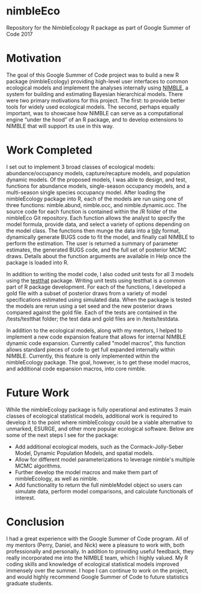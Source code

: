 # nimbleEco

Repository for the NimbleEcology R package as part of Google Summer of Code 2017

# Motivation

The goal of this Google Summer of Code project was to build a new R package (nimbleEcology) providing high-level user interfaces to common ecological models and implement the analyses internally using [NIMBLE](https://r-nimble.org/), a system for building and estimating Bayesian hierarchical models.  There were two primary motivations for this project. The first: to provide better tools for widely used ecological models.  The second, perhaps equally important, was to showcase how NIMBLE can serve as a computational engine “under the hood” of an R package, and to develop extensions to NIMBLE that will support its use in this way.
 
# Work Completed 

I set out to implement 3 broad classes of ecological models: abundance/occupancy models, capture/recapture models, and population dynamic models.  Of the proposed models, I was able to design, and test, functions for abundance models, single-season occupancy models, and a multi-season single species occupancy model.  After loading the nimbleEcology package into R, each of the models are run using one of three functions: nimble.abund, nimble.occ, and nimble.dynamic.occ.  The source code for each function is contained within the /R folder of the nimbleEco Git repository.  Each function allows the analyst to specify the model formula, provide data, and select a variety of options depending on the model class.  The functions then munge the data into a [tidy](http://vita.had.co.nz/papers/tidy-data.html) format, dynamically generate BUGS code to fit the model, and finally call NIMBLE to perform the estimation.  The user is returned a summary of parameter estimates, the generated BUGS code, and the full set of posterior MCMC draws.  Details about the function arguments are available in Help once the package is loaded into R.

In addition to writing the model code, I also coded unit tests for all 3 models using the [testthat](http://r-pkgs.had.co.nz/tests.html) package.  Writing unit tests using testthat is a common part of R package development.  For each of the functions, I developed a gold file with a subset of posterior draws from a variety of model specifications estimated using simulated data.  When the package is tested the models are rerun using a set seed and the new posterior draws compared against the gold file.  Each of the tests are contained in the /tests/testthat folder; the test data and gold files are in /tests/testdata.

In addition to the ecological models, along with my mentors, I helped to implement a new code expansion feature that allows for internal NIMBLE dynamic code expansion.  Currently called "model macros", this function allows standard pieces of code to get full expanded internally within NIMBLE.  Currently, this feature is only implemented within the nimbleEcology package.  The goal, however, is to get these model macros, and additional code expansion macros, into core nimble.

# Future Work

While the nimbleEcology package is fully operational and estimates 3 main classes of ecological statistical models, additional work is required to develop it to the point where nimbleEcology could be a viable alternative to unmarked, ESURGE, and other more popular ecological software.  Below are some of the next steps I see for the package: 

* Add additional ecological models, such as the Cormack-Jolly-Seber Model, Dynamic Population Models, and spatial models.
* Allow for different model parameterizations to leverage nimble's multiple MCMC algorithms.
* Further develop the model macros and make them part of nimbleEcology, as well as nimble.
* Add functionality to return the full nimbleModel object so users can simulate data, perform model comparisons, and calculate functionals of interest.

# Conclusion

I had a great experience with the Google Summer of Code program.  All of my mentors (Perry, Daniel, and Nick) were a pleasure to work with, both professionally and personally.  In addition to providing useful feedback, they really incorporated me into the NIMBLE team, which I highly valued.  My R coding skills and knowledge of ecological statistical models improved immensely over the summer.  I hope I can continue to work on the project, and would highly recommend Google Summer of Code to future statistics graduate students.






